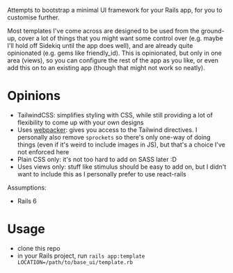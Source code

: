 Attempts to bootstrap a minimal UI framework for your Rails app, for you to customise further.

Most templates I've come across are designed to be used from the ground-up, cover a lot of things that you might want some control over (e.g. maybe I'll hold off Sidekiq until the app does well), and are already quite opinionated (e.g. gems like friendly_id). This is opinionated, but only in one area (views), so you can configure the rest of the app as you like, or even add this on to an existing app (though that might not work so neatly).

# Opinions
- TailwindCSS: simplifies styling with CSS, while still providing a lot of flexibility to come up with your own designs
- Uses [webpacker](https://github.com/rails/webpacker): gives you access to the Tailwind directives. I personally also remove `sprockets` so there's only one-way of doing things (even if it's weird to include images in JS), but that's a choice I've not enforced here
- Plain CSS only: it's not too hard to add on SASS later :D
- Uses views only: stuff like stimulus should be easy to add on, but I didn't want to include this as I personally prefer to use react-rails

Assumptions:
- Rails 6

# Usage
- clone this repo
- in your Rails project, run `rails app:template LOCATION=/path/to/base_ui/template.rb`
